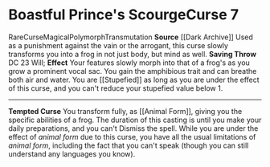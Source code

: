 ﻿---
element: null
id: '34'
level: '7'
name: Boastful Prince's Scourge
rarity: Rare
saving_throw: DC 23 Will
school: Transmutation
source: '[[DATABASE/source/Dark Archive|Dark Archive]]'
trait:
- '[[DATABASE/trait/Curse|Curse]]'
- '[[DATABASE/trait/Magical|Magical]]'
- '[[DATABASE/trait/Polymorph|Polymorph]]'
- '[[DATABASE/trait/Rare|Rare]]'
- '[[DATABASE/trait/Transmutation|Transmutation]]'
type: Curse
usage: null

---
# Boastful Prince's Scourge<span class="item-type">Curse 7</span>

<span class="trait-rare item-trait">Rare</span><span class="item-trait">Curse</span><span class="item-trait">Magical</span><span class="item-trait">Polymorph</span><span class="item-trait">Transmutation</span>
**Source** [[Dark Archive]]
Used as a punishment against the vain or the arrogant, this curse slowly transforms you into a frog in not just body, but mind as well.
**Saving Throw** DC 23 Will; **Effect** Your features slowly morph into that of a frog's as you grow a prominent vocal sac. You gain the amphibious trait and can breathe both air and water. You are [[Stupefied]] as long as you are under the effect of this curse, and you can't reduce your stupefied value below 1.

---
**Tempted Curse** You transform fully, as [[Animal Form]], giving you the specific abilities of a frog. The duration of this casting is until you make your daily preparations, and you can't Dismiss the spell. While you are under the effect of _animal form_ due to this curse, you have all the usual limitations of _animal form_, including the fact that you can't speak (though you can still understand any languages you know).